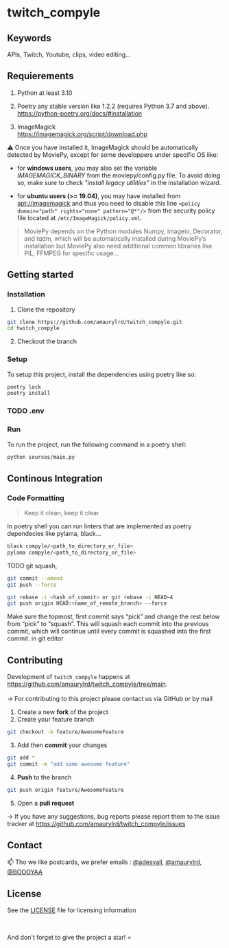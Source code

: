 # twitch_compyle 


## Keywords 

APIs, Twitch, Youtube, clips, video editing...

## Requierements

1. Python at least 3.10
   
2. Poetry any stable version like 1.2.2 (requires Python 3.7 and above). <br>
https://python-poetry.org/docs/#installation

3. ImageMagick <br>
https://imagemagick.org/script/download.php 

:warning: Once you have installed it, ImageMagick should be automatically detected by MoviePy, except for some developpers under specific OS like:
- for **windows users**, you may also set the variable _IMAGEMAGICK_BINARY_ from the moviepy/config.py file. To avoid doing so, make sure to check _"install legacy utilities"_ in the installation wizard.
  
- for **ubuntu users (>= 19.04)**, you may have installed from [apt://imagemagick]() and thus you need to disable this line ``<policy domain="path" rights="none" pattern="@*"/>`` from the security policy file located at ``/etc/ImageMagick/policy.xml``.

> MoviePy depends on the Python modules Numpy, imageio, Decorator, and tqdm, which will be automatically installed during MoviePy’s installation but MoviePy also need additional common libraries like PIL, FFMPEG for specific usage...

## Getting started

### Installation

1. Clone the repository

```sh 
git clone https://github.com/amaurylrd/twitch_compyle.git
cd twitch_compyle
```

2. Checkout the branch

### Setup

To setup this project, install the dependencies using poetry like so:

```sh 
poetry lock
poetry install
```

### TODO .env

### Run

To run the project, run the following command in a poetry shell:

```sh 
python sources/main.py
```

## Continous Integration

### Code Formatting

> Keep it clean, keep it clear

In poetry shell you can run linters that are implemented as poetry dependecies like pylama, black...

```sh
black compyle/<path_to_directory_or_file>
pylama compyle/<path_to_directory_or_file>
```

TODO git squash, 

```sh
git commit --amend
git push --force
```
```sh
git rebase -i <hash_of_commit> or git rebase -i HEAD~4
git push origin HEAD:<name_of_remote_branch> --force
```
Make sure the topmost, first commit says “pick” and change the rest below from “pick” to “squash”. This will squash each commit into the previous commit, which will continue until every commit is squashed into the first commit.
in git editor

## Contributing

Development of `twitch_compyle` happens at https://github.com/amaurylrd/twitch_compyle/tree/main.
<br><br>
&rarr; For contributing to this project please contact us via GitHub or by mail <br>

1. Create a new **fork** of the project
2. Create your feature branch
```sh
git checkout -b feature/AwesomeFeature
```
3. Add then **commit** your changes
```sh
git add *
git commit -m "add some awesome feature"
```
4. **Push** to the branch
```sh
git push origin feature/AwesomeFeature
```
5. Open a **pull request**

&rarr; If you have any suggestions, bug reports please report them to the issue tracker at https://github.com/amaurylrd/twitch_compyle/issues

## Contact
  
📫 Tho we like postcards, we prefer emails : [@adesvall](https://github.com/adesvall), [@amaurylrd](https://github.com/amaurylrd), [@BOOOYAA](https://github.com/BOOOYAA)

## License

See the [LICENSE](/LICENSE) file for licensing information

<br>

And don't forget to give the project a star! :star:
